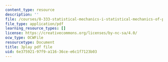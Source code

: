 ```yaml
---
content_type: resource
description: ''
file: /courses/8-333-statistical-mechanics-i-statistical-mechanics-of-particles-fall-2013/6e37592197f9a11636cee6c1f7123b03_tCxonq5r-O8.pdf
file_type: application/pdf
learning_resource_types: []
license: https://creativecommons.org/licenses/by-nc-sa/4.0/
ocw_type: OCWFile
resourcetype: Document
title: 3play pdf file
uid: 6e375921-97f9-a116-36ce-e6c1f7123b03
---
```

